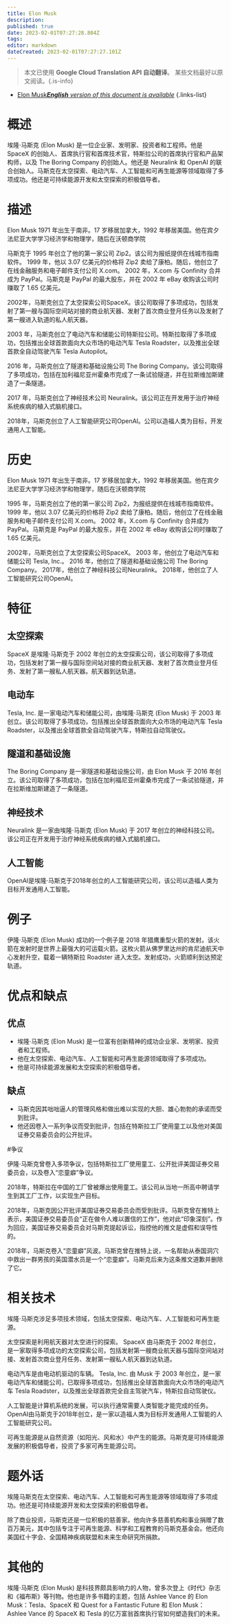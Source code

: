 ```yaml
---
title: Elon Musk
description: 
published: true
date: 2023-02-01T07:27:28.804Z
tags: 
editor: markdown
dateCreated: 2023-02-01T07:27:27.101Z
---
```


> 本文已使用 **Google Cloud Translation API 自动翻译**。
某些文档最好以原文阅读。{.is-info}

- [Elon Musk***English** version of this document is available*](/en/Knowledge-base/Dictionary/elon-musk)
{.links-list}

  
# 概述
埃隆·马斯克 (Elon Musk) 是一位企业家、发明家、投资者和工程师。他是 SpaceX 的创始人、首席执行官和首席技术官，特斯拉公司的首席执行官和产品架构师，以及 The Boring Company 的创始人。他还是 Neuralink 和 OpenAI 的联合创始人。马斯克在太空探索、电动汽车、人工智能和可再生能源等领域取得了多项成功。他还是可持续能源开发和太空探索的积极倡导者。

# 描述
Elon Musk 1971 年出生于南非。17 岁移居加拿大，1992 年移居美国。他在宾夕法尼亚大学学习经济学和物理学，随后在沃顿商学院

马斯克于 1995 年创立了他的第一家公司 Zip2。该公司为报纸提供在线城市指南软件。 1999 年，他以 3.07 亿美元的价格将 Zip2 卖给了康柏。随后，他创立了在线金融服务和电子邮件支付公司 X.com。 2002 年，X.com 与 Confinity 合并成为 PayPal。马斯克是 PayPal 的最大股东，并在 2002 年 eBay 收购该公司时赚取了 1.65 亿美元。

2002年，马斯克创立了太空探索公司SpaceX。该公司取得了多项成功，包括发射了第一艘与国际空间站对接的商业航天器、发射了首次商业登月任务以及发射了第一艘进入轨道的私人航天器。

2003 年，马斯克创立了电动汽车和储能公司特斯拉公司。特斯拉取得了多项成功，包括推出全球首款面向大众市场的电动汽车 Tesla Roadster，以及推出全球首款全自动驾驶汽车 Tesla Autopilot。

2016 年，马斯克创立了隧道和基础设施公司 The Boring Company。该公司取得了多项成功，包括在加利福尼亚州霍桑市完成了一条试验隧道，并在拉斯维加斯建造了一条隧道。

2017 年，马斯克创立了神经技术公司 Neuralink。该公司正在开发用于治疗神经系统疾病的植入式脑机接口。

2018年，马斯克创立了人工智能研究公司OpenAI。公司以造福人类为目标，开发通用人工智能。

# 历史
Elon Musk 1971 年出生于南非。17 岁移居加拿大，1992 年移居美国。他在宾夕法尼亚大学学习经济学和物理学，随后在沃顿商学院

1995 年，马斯克创立了他的第一家公司 Zip2，为报纸提供在线城市指南软件。 1999 年，他以 3.07 亿美元的价格将 Zip2 卖给了康柏。随后，他创立了在线金融服务和电子邮件支付公司 X.com。 2002 年，X.com 与 Confinity 合并成为 PayPal。马斯克是 PayPal 的最大股东，并在 2002 年 eBay 收购该公司时赚取了 1.65 亿美元。

2002年，马斯克创立了太空探索公司SpaceX。 2003 年，他创立了电动汽车和储能公司 Tesla, Inc.。 2016 年，他创立了隧道和基础设施公司 The Boring Company。 2017年，他创立了神经科技公司Neuralink。 2018年，他创立了人工智能研究公司OpenAI。

# 特征

## 太空探索
SpaceX 是埃隆·马斯克于 2002 年创立的太空探索公司，该公司取得了多项成功，包括发射了第一艘与国际空间站对接的商业航天器、发射了首次商业登月任务、发射了第一艘私人航天器。航天器到达轨道。

## 电动车
Tesla, Inc. 是一家电动汽车和储能公司，由埃隆·马斯克 (Elon Musk) 于 2003 年创立。该公司取得了多项成功，包括推出全球首款面向大众市场的电动汽车 Tesla Roadster，以及推出全球首款全自动驾驶汽车，特斯拉自动驾驶仪。

## 隧道和基础设施
The Boring Company 是一家隧道和基础设施公司，由 Elon Musk 于 2016 年创立。该公司取得了多项成功，包括在加利福尼亚州霍桑市完成了一条试验隧道，并在拉斯维加斯建造了一条隧道。

## 神经技术
Neuralink 是一家由埃隆·马斯克 (Elon Musk) 于 2017 年创立的神经科技公司。该公司正在开发用于治疗神经系统疾病的植入式脑机接口。

## 人工智能
OpenAI是埃隆·马斯克于2018年创立的人工智能研究公司，该公司以造福人类为目标开发通用人工智能。

# 例子

伊隆·马斯克 (Elon Musk) 成功的一个例子是 2018 年猎鹰重型火箭的发射。该火箭在发射时是世界上最强大的可运载火箭。这枚火箭从佛罗里达州的肯尼迪航天中心发射升空，载着一辆特斯拉 Roadster 进入太空。发射成功，火箭顺利到达预定轨道。

# 优点和缺点

## 优点

- 埃隆·马斯克 (Elon Musk) 是一位富有创新精神的成功企业家、发明家、投资者和工程师。
- 他在太空探索、电动汽车、人工智能和可再生能源领域取得了多项成功。
- 他是可持续能源发展和太空探索的积极倡导者。

## 缺点

- 马斯克因其咄咄逼人的管理风格和做出难以实现的大胆、雄心勃勃的承诺而受到批评。
- 他还因卷入一系列争议而受到批评，包括在特斯拉工厂使用童工以及他对美国证券交易委员会的公开批评。

#争议

伊隆·马斯克曾卷入多项争议，包括特斯拉工厂使用童工、公开批评美国证券交易委员会，以及卷入“恋童癖”争议。

2018年，特斯拉在中国的工厂曾被爆出使用童工。该公司从当地一所高中聘请学生到其工厂工作，以实现生产目标。

2018年，马斯克因公开批评美国证券交易委员会而受到批评。马斯克曾在推特上表示，美国证券交易委员会“正在做令人难以置信的工作”，他对此“印象深刻”。作为回应，美国证券交易委员会对马斯克提起诉讼，指控他的推文是虚假和误导性的。

2018年，马斯克卷入“恋童癖”风波。马斯克曾在推特上说，一名帮助从泰国洞穴中救出一群男孩的英国潜水员是一个“恋童癖”。马斯克后来为这条推文道歉并删除了它。

# 相关技术

埃隆·马斯克涉足多项技术领域，包括太空探索、电动汽车、人工智能和可再生能源。

太空探索是利用航天器对太空进行的探索。 SpaceX 由马斯克于 2002 年创立，是一家取得多项成功的太空探索公司，包括发射第一艘商业航天器与国际空间站对接、发射首次商业登月任务、发射第一艘私人航天器到达轨道。

电动汽车是由电动机驱动的车辆。 Tesla, Inc. 由 Musk 于 2003 年创立，是一家电动汽车和储能公司，已取得多项成功，包括推出全球首款面向大众市场的电动汽车 Tesla Roadster，以及推出全球首款完全自主驾驶汽车，特斯拉自动驾驶仪。

人工智能是计算机系统的发展，可以执行通常需要人类智能才能完成的任务。 OpenAI由马斯克于2018年创立，是一家以造福人类为目标开发通用人工智能的人工智能研究公司。

可再生能源是从自然资源（如阳光、风和水）中产生的能源。马斯克是可持续能源发展的积极倡导者，投资了多家可再生能源公司。

# 题外话

埃隆马斯克在太空探索、电动汽车、人工智能和可再生能源等领域取得了多项成功。他还是可持续能源开发和太空探索的积极倡导者。

除了商业投资，马斯克还是一位积极的慈善家。他向许多慈善机构和事业捐赠了数百万美元，其中包括专注于可再生能源、科学和工程教育的马斯克基金会。他还向美国红十字会、全国精神疾病联盟和未来生命研究所捐款。

# 其他的

埃隆·马斯克 (Elon Musk) 是科技界颇具影响力的人物，曾多次登上《时代》杂志和《福布斯》等刊物。他也是许多书籍的主题，包括 Ashlee Vance 的 Elon Musk：Tesla、SpaceX 和 Quest for a Fantastic Future 和 Elon Musk：Ashlee Vance 的 SpaceX 和 Tesla 的亿万富翁首席执行官如何塑造我们的未来。